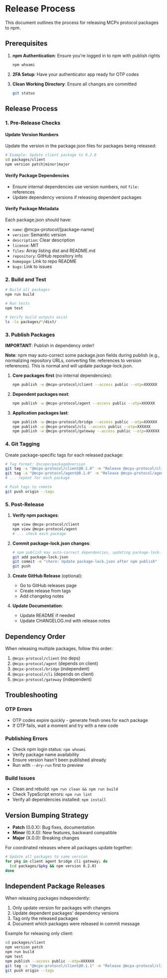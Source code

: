 # Release Process

This document outlines the process for releasing MCPx protocol packages to npm.

## Prerequisites

1. **npm Authentication**: Ensure you're logged in to npm with publish rights
   ```bash
   npm whoami
   ```

2. **2FA Setup**: Have your authenticator app ready for OTP codes

3. **Clean Working Directory**: Ensure all changes are committed
   ```bash
   git status
   ```

## Release Process

### 1. Pre-Release Checks

#### Update Version Numbers
Update the version in the package.json files for packages being released:
```bash
# Example: Update client package to 0.2.0
cd packages/client
npm version patch|minor|major
```

#### Verify Package Dependencies
- Ensure internal dependencies use version numbers, not `file:` references
- Update dependency versions if releasing dependent packages

#### Verify Package Metadata
Each package.json should have:
- `name`: @mcpx-protocol/[package-name]
- `version`: Semantic version
- `description`: Clear description
- `license`: MIT
- `files`: Array listing dist and README.md
- `repository`: GitHub repository info
- `homepage`: Link to repo README
- `bugs`: Link to issues

### 2. Build and Test

```bash
# Build all packages
npm run build

# Run tests
npm test

# Verify build outputs exist
ls -la packages/*/dist/
```

### 3. Publish Packages

**IMPORTANT**: Publish in dependency order!

**Note**: npm may auto-correct some package.json fields during publish (e.g., normalizing repository URLs, converting file: references to version references). This is normal and will update package-lock.json.

1. **Core packages first** (no internal dependencies):
   ```bash
   npm publish -w @mcpx-protocol/client --access public --otp=XXXXXX
   ```

2. **Dependent packages next**:
   ```bash
   npm publish -w @mcpx-protocol/agent --access public --otp=XXXXXX
   ```

3. **Application packages last**:
   ```bash
   npm publish -w @mcpx-protocol/bridge --access public --otp=XXXXXX
   npm publish -w @mcpx-protocol/cli --access public --otp=XXXXXX
   npm publish -w @mcpx-protocol/gateway --access public --otp=XXXXXX
   ```

### 4. Git Tagging

Create package-specific tags for each released package:

```bash
# Tag format: @scope/package@version
git tag -a "@mcpx-protocol/client@0.1.0" -m "Release @mcpx-protocol/client@0.1.0"
git tag -a "@mcpx-protocol/agent@0.1.0" -m "Release @mcpx-protocol/agent@0.1.0"
# ... repeat for each package

# Push tags to remote
git push origin --tags
```

### 5. Post-Release

1. **Verify npm packages**:
   ```bash
   npm view @mcpx-protocol/client
   npm view @mcpx-protocol/agent
   # ... check each package
   ```

2. **Commit package-lock.json changes**:
   ```bash
   # npm publish may auto-correct dependencies, updating package-lock.json
   git add package-lock.json
   git commit -m "chore: Update package-lock.json after npm publish"
   git push
   ```

3. **Create GitHub Release** (optional):
   - Go to GitHub releases page
   - Create release from tags
   - Add changelog notes

4. **Update Documentation**:
   - Update README if needed
   - Update CHANGELOG.md with release notes

## Dependency Order

When releasing multiple packages, follow this order:

1. `@mcpx-protocol/client` (no deps)
2. `@mcpx-protocol/agent` (depends on client)
3. `@mcpx-protocol/bridge` (independent)
4. `@mcpx-protocol/cli` (depends on client)
5. `@mcpx-protocol/gateway` (independent)

## Troubleshooting

### OTP Errors
- OTP codes expire quickly - generate fresh ones for each package
- If OTP fails, wait a moment and try with a new code

### Publishing Errors
- Check npm login status: `npm whoami`
- Verify package name availability
- Ensure version hasn't been published already
- Run with `--dry-run` first to preview

### Build Issues
- Clean and rebuild: `npm run clean && npm run build`
- Check TypeScript errors: `npm run lint`
- Verify all dependencies installed: `npm install`

## Version Bumping Strategy

- **Patch** (0.0.X): Bug fixes, documentation
- **Minor** (0.X.0): New features, backward compatible
- **Major** (X.0.0): Breaking changes

For coordinated releases where all packages update together:
```bash
# Update all packages to same version
for pkg in client agent bridge cli gateway; do
  (cd packages/$pkg && npm version 0.2.0)
done
```

## Independent Package Releases

When releasing packages independently:

1. Only update version for packages with changes
2. Update dependent packages' dependency versions
3. Tag only the released packages
4. Document which packages were released in commit message

Example for releasing only client:
```bash
cd packages/client
npm version patch
npm run build
npm test
npm publish --access public --otp=XXXXXX
git tag -a "@mcpx-protocol/client@0.1.1" -m "Release @mcpx-protocol/client@0.1.1"
git push origin --tags
```